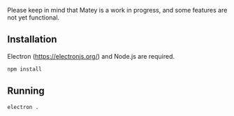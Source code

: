 Please keep in mind that Matey is a work in progress, and some features are not yet functional.

## Installation

Electron (https://electronjs.org/) and Node.js are required.

```sh
npm install
```

## Running

```sh
electron .
```
